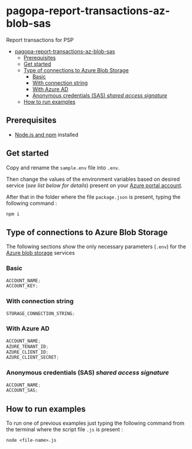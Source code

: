 # pagopa-report-transactions-az-blob-sas

Report transactions for PSP

- [pagopa-report-transactions-az-blob-sas](#pagopa-report-transactions-az-blob-sas)
  - [Prerequisites](#prerequisites)
  - [Get started](#get-started)
  - [Type of connections to Azure Blob Storage](#type-of-connections-to-azure-blob-storage)
    - [Basic](#basic)
    - [With connection string](#with-connection-string)
    - [With Azure AD](#with-azure-ad)
    - [Anonymous credentials (SAS) _shared access signature_](#anonymous-credentials-sas-shared-access-signature)
  - [How to run examples](#how-to-run-examples)

## Prerequisites

- [Node.js and npm](https://nodejs.org/en/) installed

## Get started

Copy and rename the `sample.env` file into `.env`.

Then change the values of the environment variables based on desired service (_see list below for details_) present on your [Azure portal account](https://azure.microsoft.com/it-it/account/).

After that in the folder where the file `package.json` is present, typing the following command :

```sh
npm i
```

## Type of connections to Azure Blob Storage

The following sections show the only necessary parameters (`.env`) for the [Azure blob storage](https://docs.microsoft.com/it-it/azure/storage/blobs/storage-blobs-introduction) services

### Basic

```js
ACCOUNT_NAME;
ACCOUNT_KEY;
```

### With connection string

```js
STORAGE_CONNECTION_STRING;
```

### With Azure AD

```js
ACCOUNT_NAME;
AZURE_TENANT_ID;
AZURE_CLIENT_ID;
AZURE_CLIENT_SECRET;
```

### Anonymous credentials (SAS) _shared access signature_

```js
ACCOUNT_NAME;
ACCOUNT_SAS;
```

## How to run examples

To run one of previous examples just typing the following command from the terminal where the script file `.js` is present :

```
node <file-name>.js
```

